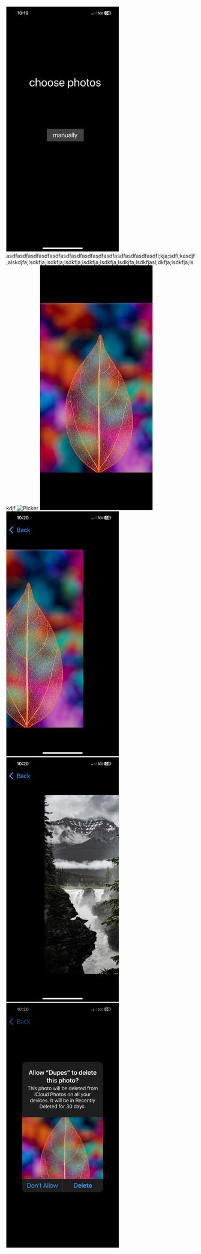 <img src="https://github.com/alekdemaio/Dupes/blob/main/readme-images/IMG_5203.PNG" alt="Home" width="300">asdfasdfasdfasdfasdfasdfasdfasdfasdfasdfasdfasdfasdfasdfl;kja;sdfl;kasdjf;alskdjfa;lsdkfja;lsdkfja;lsdkfja;lsdkfja;lsdkfja;lsdkjfa;lsdkfjasl;dkfja;lsdkfja;lskdjf
<img src="https://github.com/alekdemaio/Dupes/blob/main/readme-images/IMG_5202.PNG" alt="Picker" width="300">
<img src="https://github.com/alekdemaio/Dupes/blob/main/readme-images/IMG_5200.PNG" alt="Center" width="300">
<img src="https://github.com/alekdemaio/Dupes/blob/main/readme-images/IMG_5204.PNG" alt="Left" width="300">
<img src="https://github.com/alekdemaio/Dupes/blob/main/readme-images/IMG_5205.PNG" alt="Right" width="300">
<img src="https://github.com/alekdemaio/Dupes/blob/main/readme-images/IMG_5206.PNG" alt="Deletion" width="300">
